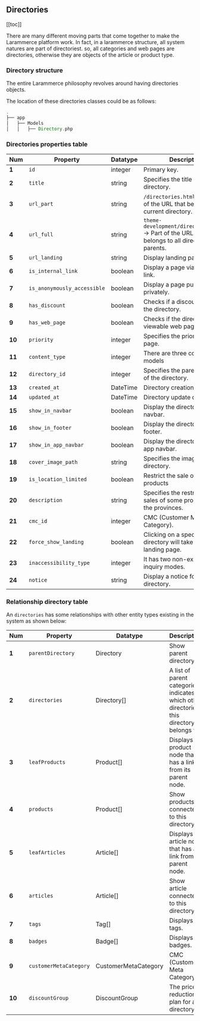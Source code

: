 ## Directories

[[toc]]

There are many different moving parts that come together to make the Larammerce platform work. 
In fact, in a larammerce structure, all system natures are part of directoriest. so, all categories and web pages are directories, otherwise they are objects of the article or product type.

### Directory structure
The entire Larammerce philosophy revolves around having directories objects.

The location of these directories classes could be as follows:
```php
.
├── app
│   ├── Models
│   │   ├── Directory.php
```
### Directories properties table

Num   | Property                     | Datatype     | Description
------|------------------------------|--------------|------------
**1** | `id`                         | integer      | Primary key.
**2** | `title`                      | string       | Specifies the title of the directory.
**3** | `url_part`                   | string       | `/directories.html`-> The part of the URL that belongs to the current directory.
**4** | `url_full`                   | string       | `theme-development/directories.html`-> Part of the URL that belongs to all directory parents.
**5** | `url_landing`                | string       | Display landing page.
**6** | `is_internal_link`           | boolean      | Display a page via a specified link.
**7** | `is_anonymously_accessible`  | boolean      | Display a page publicly or privately.
**8** | `has_discount`               | boolean      | Checks if a discount is set for the directory.
**9** | `has_web_page`               | boolean      | Checks if the directory has a viewable web page.
**10**| `priority`                   | integer      | Specifies the priority of a page.
**11**| `content_type`               | integer      | There are three content type models
**12**| `directory_id`               | integer      | Specifies the parent category of the directory.
**13**| `created_at`                 | DateTime     | Directory creation date.
**14**| `updated_at`                 | DateTime     | Directory update date.
**15**| `show_in_navbar`             | boolean      | Display the directory in the navbar.
**16**| `show_in_footer`             | boolean      | Display the directory in the footer.
**17**| `show_in_app_navbar`         | boolean      | Display the directory in the app navbar.
**18**| `cover_image_path`           | string       | Specifies the image of each directory.
**19**| `is_location_limited`        | boolean      | Restrict the sale of some products
**20**| `description`                | string       | Specifies the restriction of sales of some products for the provinces.
**21**| `cmc_id`                     | integer      | CMC (Customer Meta Category).
**22**| `force_show_landing`         | boolean      | Clicking on a specific directory will take you to a landing page.
**23**| `inaccessibility_type`       | integer      | It has two non-existent and inquiry modes.
**24**| `notice`                     | string       | Display a notice for a directory.

### Relationship directory table

An `directories` has some relationships with other entity types existing in the system as shown below:

Num   | Property              | Datatype              | Description
------|-----------------------|-----------------------|-----------
**1** | `parentDirectory`     | Directory             | Show parent directory.
**2** | `directories`         | Directory[]           | A list of parent categories indicates which other directories this directory belongs to.
**3** | `leafProducts`        | Product[]             | Displays a product node that has a link from its parent node.
**4** | `products`            | Product[]             | Show products connected to this directory.
**5** | `leafArticles`        | Article[]             | Displays a article node that has a link from its parent node.
**6** | `articles`            | Article[]             | Show article connected to this directory.
**7** | `tags`                | Tag[]                 | Displays tags.
**8** | `badges`              | Badge[]               | Displays badges.
**9** | `customerMetaCategory`| CustomerMetaCategory  | CMC (Customer Meta Category).
**10**| `discountGroup`       | DiscountGroup         | The price reduction plan for a directory.
